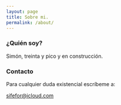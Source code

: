 ```yaml
---
layout: page
title: Sobre mi.
permalink: /about/
---
```


### ¿Quién soy?

Simón, treinta y pico y en construcción.

### Contacto

Para cualquier duda existencial escríbeme a:

[sifefor@icloud.com](mailto:sifefor@icloud.com)
